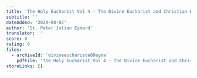 ```yaml
---
title: 'The Holy Eucharist Vol 4 - The Divine Eucharist and Christian Perfection'
subtitle: ''
dateAdded: '2020-08-02'
author: 'St. Peter Julian Eymard'
translator: ''
score: 0
rating: 0
files:
  - archiveId: 'divineeuchariste00eyma'
    pdfFile: 'The Holy Eucharist Vol 4 - The Divine Eucharist and Christian Perfection, by St. Peter Julian Eymard.pdf'
storeLinks: []
---
```


